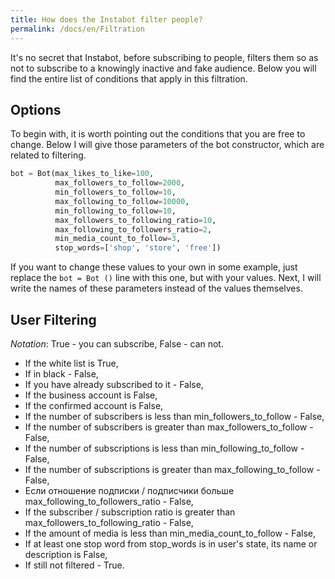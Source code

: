 ```yaml
---
title: How does the Instabot filter people?
permalink: /docs/en/Filtration
---
```


It's no secret that Instabot, before subscribing to people, filters them so as not to subscribe to a knowingly inactive and fake audience. Below you will find the entire list of conditions that apply in this filtration.

## Options

To begin with, it is worth pointing out the conditions that you are free to change. Below I will give those parameters of the bot constructor, which are related to filtering.

``` python
bot = Bot(max_likes_to_like=100,
          max_followers_to_follow=2000,
          min_followers_to_follow=10,
          max_following_to_follow=10000,
          min_following_to_follow=10,
          max_followers_to_following_ratio=10,
          max_following_to_followers_ratio=2,
          min_media_count_to_follow=3,
          stop_words=['shop', 'store', 'free'])
```
If you want to change these values to your own in some example, just replace the `bot = Bot ()` line with this one, but with your values.
Next, I will write the names of these parameters instead of the values themselves.

## User Filtering

_Notation_: True - you can subscribe, False - can not.
* If the white list is True,
* If in black - False,
* If you have already subscribed to it - False,
* If the business account is False,
* If the confirmed account is False,
* If the number of subscribers is less than min_followers_to_follow - False,
* If the number of subscribers is greater than max_followers_to_follow - False,
* If the number of subscriptions is less than min_following_to_follow - False,
* If the number of subscriptions is greater than max_following_to_follow - False,
* Если отношение подписки / подписчики больше max_following_to_followers_ratio - False,
* If the subscriber / subscription ratio is greater than max_followers_to_following_ratio - False,
* If the amount of media is less than min_media_count_to_follow - False,
* If at least one stop word from stop_words is in user's state, its name or description is False,
* If still not filtered - True.
